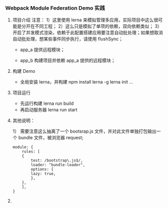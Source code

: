 ### Webpack Module Federation Demo 实践

1. 项目介绍
   注意：
   1）这里使用 lerna 来模拟管理多应用，实际项目中这么很可能是分开在不同工程；
   2）这么只是模拟了单项的依赖，双向依赖类似；
   3）开启了并发模式渲染，依赖于此配置搭建应用要注意自动批处理；如果想取消自动批处理，想某些事件同步执行，请使用 flushSync；

   - app_a 提供远程模块；

   - app_b 构建项目并依赖 app_a 提供的远程模块；

2. 构建 Demo

   - 全局安装 lerna，并构建
     npm install lerna -g
     lerna init
     ...

3. 项目运行

   - 先运行构建
     lerna run build
   - 再启动服务器
     lerna run start

4. 其他说明：

   1） 需要注意这么抽离了一个 bootsrap.js 文件，并对此文件单独打包输出一个 bundle 文件，被浏览器 request;

   ```
   module: {
       rules: [
       {
           test: /bootstrap\.js$/,
           loader: "bundle-loader",
           options: {
           lazy: true,
           },
       },
       ],
   }
   ```

2)
